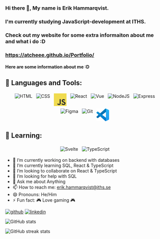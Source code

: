 ### Hi there 👋, My name is Erik Hammarqvist.
### I'm currently studying JavaScript-development at ITHS.

### Check out my website for some extra informaiton about me and what i do :D
### https://atcheee.github.io/Portfolio/

#### Here are some information about me :D


## 🧰 Languages and Tools:
<p align="center">

<img src="https://cdn.jsdelivr.net/gh/devicons/devicon/icons/html5/html5-original.svg" alt="HTML" height="40" style="vertical-align:top; margin:4px" />
<img src="https://cdn.jsdelivr.net/gh/devicons/devicon/icons/css3/css3-original.svg" alt="CSS" height="40" style="vertical-align:top; margin:4px" />
<img src="https://raw.githubusercontent.com/github/explore/80688e429a7d4ef2fca1e82350fe8e3517d3494d/topics/javascript/javascript.png" alt="Javascript" height="40" style="vertical-align:top; margin:4px">
<img src="https://cdn.jsdelivr.net/gh/devicons/devicon/icons/react/react-original.svg" alt="React" height="40" style="vertical-align:top; margin:4px"/>
<img src="https://cdn.jsdelivr.net/gh/devicons/devicon/icons/vuejs/vuejs-plain.svg" alt="Vue" height="40" style="vertical-align:top; margin:4px" />
<img src="https://cdn.jsdelivr.net/gh/devicons/devicon/icons/nodejs/nodejs-original-wordmark.svg" alt="NodeJS" height="40" style="vertical-align:top; margin:4px" />
<img src="https://cdn.jsdelivr.net/gh/devicons/devicon/icons/express/express-original.svg" alt="Express" height="40" style="vertical-align:top; margin:4px" />
<img src="https://cdn.jsdelivr.net/gh/devicons/devicon/icons/figma/figma-original.svg" alt="Figma" height="40" style="vertical-align:top; margin:4px" />
<img src="https://cdn.jsdelivr.net/gh/devicons/devicon/icons/git/git-plain-wordmark.svg" alt="Git" height="40" style="vertical-align:top; margin:4px" />
<img src="https://raw.githubusercontent.com/github/explore/80688e429a7d4ef2fca1e82350fe8e3517d3494d/topics/visual-studio-code/visual-studio-code.png" alt="VS Code" height="40" style="vertical-align:top; margin:4px">

</p>

## 📖 Learning:
<p align="center">

<img src="https://cdn.jsdelivr.net/gh/devicons/devicon/icons/svelte/svelte-original.svg" alt="Svelte" height="40" style="vertical-align:top; margin:4px" />
<img src="https://cdn.jsdelivr.net/gh/devicons/devicon/icons/typescript/typescript-original.svg" alt="TypeScript" height="40" style="vertical-align:top; margin:4px" />
</p>

- 🔭 I’m currently working on backend with databases 
- 🌱 I’m currently learning SQL, React & TypeScript 
- 👯 I’m looking to collaborate on React & TypeScript 
- 🤔 I’m looking for help with SQL 
- 💬 Ask me about Anything 
- 📫 How to reach me: erik.hammarqvist@iths.se 
- 😄 Pronouns: He/Him 
- ⚡ Fun fact: 🎮 Love gaming 🎮 


[<img src='https://cdn.jsdelivr.net/npm/simple-icons@3.0.1/icons/github.svg' alt='github' height='40'>](https://github.com/Atcheee)  [<img src='https://cdn.jsdelivr.net/npm/simple-icons@3.0.1/icons/linkedin.svg' alt='linkedin' height='40'>](https://www.linkedin.com/in/erik-hammarqvist-610aa7231/)  

![GitHub stats](https://github-readme-stats.vercel.app/api?username=Atcheee&show_icons=true)  

![GitHub streak stats](https://github-readme-streak-stats.herokuapp.com/?user=Atcheee)  

